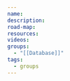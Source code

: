 ```yaml
---
name: 
description: 
road-map: 
resources: 
videos: 
groups:
  - "[[Database]]"
tags:
  - groups
---
```

